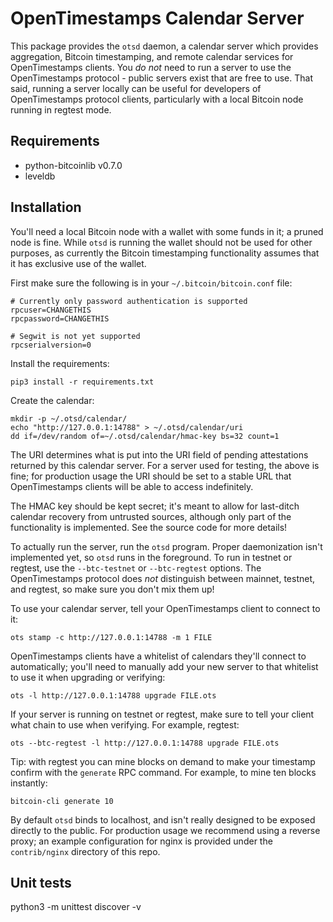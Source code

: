 # OpenTimestamps Calendar Server

This package provides the `otsd` daemon, a calendar server which provides
aggregation, Bitcoin timestamping, and remote calendar services for
OpenTimestamps clients. You *do not* need to run a server to use the
OpenTimestamps protocol - public servers exist that are free to use. That said,
running a server locally can be useful for developers of OpenTimestamps
protocol clients, particularly with a local Bitcoin node running in regtest
mode.


## Requirements

* python-bitcoinlib v0.7.0
* leveldb


## Installation

You'll need a local Bitcoin node with a wallet with some funds in it; a pruned
node is fine. While `otsd` is running the wallet should not be used for other
purposes, as currently the Bitcoin timestamping functionality assumes that it
has exclusive use of the wallet.

First make sure the following is in your `~/.bitcoin/bitcoin.conf` file:

```
# Currently only password authentication is supported
rpcuser=CHANGETHIS
rpcpassword=CHANGETHIS

# Segwit is not yet supported
rpcserialversion=0
```

Install the requirements:

```
pip3 install -r requirements.txt
```

Create the calendar:
```
mkdir -p ~/.otsd/calendar/
echo "http://127.0.0.1:14788" > ~/.otsd/calendar/uri
dd if=/dev/random of=~/.otsd/calendar/hmac-key bs=32 count=1
```

The URI determines what is put into the URI field of pending attestations
returned by this calendar server. For a server used for testing, the above is
fine; for production usage the URI should be set to a stable URL that
OpenTimestamps clients will be able to access indefinitely.

The HMAC key should be kept secret; it's meant to allow for last-ditch calendar
recovery from untrusted sources, although only part of the functionality is
implemented. See the source code for more details!

To actually run the server, run the `otsd` program. Proper daemonization isn't
implemented yet, so `otsd` runs in the foreground. To run in testnet or
regtest, use the `--btc-testnet` or `--btc-regtest` options. The OpenTimestamps
protocol does *not* distinguish between mainnet, testnet, and regtest, so make
sure you don't mix them up!

To use your calendar server, tell your OpenTimestamps client to connect to it:
```
ots stamp -c http://127.0.0.1:14788 -m 1 FILE
```

OpenTimestamps clients have a whitelist of calendars they'll connect to
automatically; you'll need to manually add your new server to that whitelist to
use it when upgrading or verifying:

```
ots -l http://127.0.0.1:14788 upgrade FILE.ots
```

If your server is running on testnet or regtest, make sure to tell your client
what chain to use when verifying. For example, regtest:
```
ots --btc-regtest -l http://127.0.0.1:14788 upgrade FILE.ots
```

Tip: with regtest you can mine blocks on demand to make your timestamp confirm
with the `generate` RPC command. For example, to mine ten blocks instantly:

```
bitcoin-cli generate 10
```

By default `otsd` binds to localhost, and isn't really designed to be exposed
directly to the public. For production usage we recommend using a reverse
proxy; an example configuration for nginx is provided under the
`contrib/nginx` directory of this repo.


## Unit tests

python3 -m unittest discover -v
